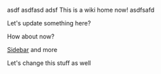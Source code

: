 asdf
asdfasd
adsf
This is a wiki home now!
asdfsafd

Let's update something here?

How about now?

[Sidebar](https://raw.githubusercontent.com/wiki/seriar/wiki-test/_Sidebar.md)
and more

Let's change this stuff as well
